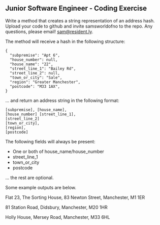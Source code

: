 ## Junior Software Engineer - Coding Exercise

Write a method that creates a string representation of an address hash. Upload your code to github and invite samsworldofno to the repo. Any questions, please email! sam@resident.ly.

The method will receive a hash in the following structure:

    {
      "subpremise": "Apt 6",
      "house_number": null,
      "house_name": "22",
      "street_line_1": "Bailey Rd",
      "street_line_2": null,
      "town_or_city": "Sale",
      "region": "Greater Manchester",
      "postcode": "M33 1AX",
    }

... and return an address string in the following format:

    [subpremise], [house_name],
    [house_number] [street_line_1],
    [street_line_2]
    [town_or_city],
    [region],
    [postcode]

The following fields will always be present:

* One or both of house_name/house_number
* street_line_1
* town_or_city
* postcode

... the rest are optional.

Some example outputs are below.

Flat 23, The Sorting House,
83 Newton Street,
Manchester,
M1 1ER

81 Station Road,
Didsbury,
Manchester,
M20 1HR

Holly House,
Mersey Road,
Manchester,
M33 6HL